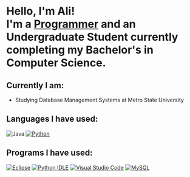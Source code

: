 <h1>Hello, I'm Ali! <br/>I'm a <a href="https://github.com/Ali-Ouakhchachi">Programmer</a> and an Undergraduate Student currently completing my Bachelor's in Computer Science. 

## Currently I am:
* Studying Database Management Systems at Metro State University

## Languages I have used:

![Java](https://img.shields.io/badge/java-%23ED8B00.svg?style=for-the-badge&logo=openjdk&logoColor=white)
[![Python](https://img.shields.io/badge/Python-3776AB?logo=python&logoColor=fff)](#)


## Programs I have used:
[![Eclipse](https://img.shields.io/badge/Eclipse-FE7A16.svg?logo=Eclipse&logoColor=white)](#)
[![Python IDLE](https://img.shields.io/badge/Python%20IDLE-3776AB?logo=python&logoColor=fff)](#)
[![Visual Studio Code](https://custom-icon-badges.demolab.com/badge/Visual%20Studio%20Code-0078d7.svg?logo=vsc&logoColor=white)](#)
[![MySQL](https://img.shields.io/badge/MySQL-4479A1?logo=mysql&logoColor=fff)](#)


